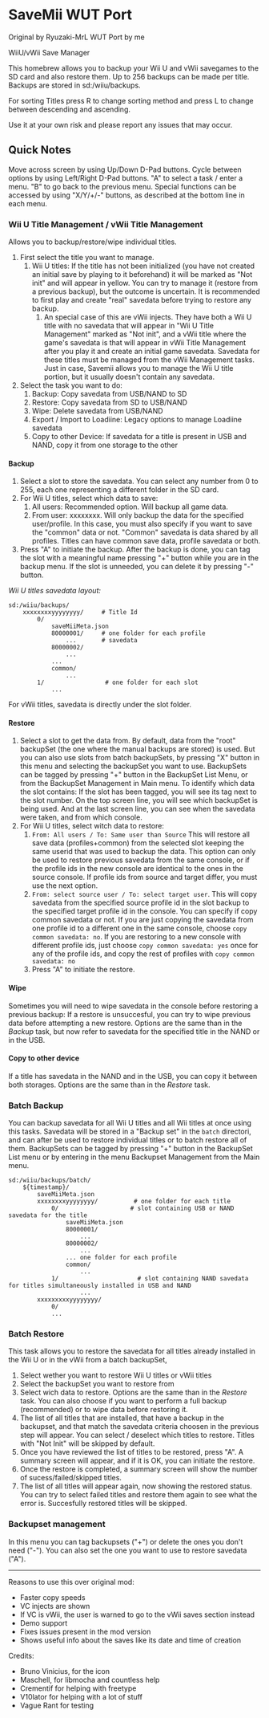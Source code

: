 # SaveMii WUT Port

Original by Ryuzaki-MrL WUT Port by me

WiiU/vWii Save Manager

This homebrew allows you to backup your Wii U and vWii savegames to the SD card and also restore them. Up to 256 backups
can be made per title. Backups are stored in sd:/wiiu/backups.

For sorting Titles press R to change sorting method and press L to change between descending and ascending.

Use it at your own risk and please report any issues that may occur.

## Quick Notes

Move across screen by using Up/Down D-Pad buttons. Cycle between options by using Left/Right D-Pad buttons. "A" to select a task / enter a menu. "B" to go back to the previous menu. Special functions can be accessed by using "X/Y/+/-" buttons, as described at the bottom line in each menu.

### Wii U Title Management / vWii Title Management

Allows you to backup/restore/wipe individual titles.

1. First select the title you want to manage.
	1. Wii U titles: If the title has not been initialized (you have not created an initial save by playing to it beforehand) it will be marked as "Not init" and will appear in yellow. You can try to manage it (restore from a previous backup), but the outcome is uncertain. It is recommended to first play and create "real" savedata before trying to restore any backup.
		1. An special case of this are vWii injects. They have both a Wii U title with no savedata  that will appear in "Wii U Title Management" marked as "Not init", and a vWii title where the game's savedata is that will appear in vWii Title Management after you play it and create an initial game savedata. Savedata for these titles must be managed from the vWii Management tasks. Just in case, Savemii allows you to manage the Wii U title portion, but it usually doesn't contain any savedata.   
2. Select the task you want to do:
	1. Backup: Copy savedata from USB/NAND to SD
	2. Restore: Copy savedata from SD to USB/NAND
	3. Wipe: Delete savedata from USB/NAND
	4. Export / Import to Loadiine: Legacy options to manage Loadiine savedata
	5. Copy to other Device: If savedata for a title is present in USB and NAND, copy it from one storage to the other

#### Backup
1. Select a slot to store the savedata. You can select any number from 0 to 255, each one representing a different folder in the SD card.
2. For Wii U titles, select which data to save:
	1. All users: Recommended option. Will backup all game data.
	2. From user: xxxxxxxx. Will only backup the data for the specified user/profile. In this case, you must also specify if you want to save the "common" data or not. "Common" savedata is data shared by all profiles. Titles can have common save data, profile savedata or both.
3. Press "A" to initiate the backup. After the backup is done, you can tag the slot with a meaningful name pressing "+" button while you are in the backup menu. If the slot is unneeded, you can delete it by pressing "-" button.

*Wii U titles savedata layout:*
```
sd:/wiiu/backups/
    xxxxxxxxyyyyyyyy/     # Title Id 
        0/
            saveMiiMeta.json
            80000001/     # one folder for each profile
                ...       # savedata
            80000002/
                ...
            ...
            common/
                ...
        1/                 # one folder for each slot
            ...
```
For vWii titles, savedata is directly under the slot folder.

#### Restore
1. Select a slot to get the data from.  By default, data from the "root" backupSet (the one where the manual backups are stored) is used. But you can also use slots from batch backupSets, by pressing "X" button in this menu and selecting the backupSet you want to use. BackupSets can be tagged by pressing "+" button in the BackupSet List Menu, or from the BackupSet Management in Main menu.
   To identify which data the slot contains: If the slot has been tagged, you will see its tag next to the slot number. On the top screen line, you will see which backupSet is being used. And at the last screen line, you can see when the savedata were taken, and from which console.
2. For Wii U titles, select witch data to restore:
	1. `From: All users / To: Same user than Source`
    This will restore all save data (profiles+common) from the selected slot keeping the same userid that was used to backup the data. This option can only be used to restore previous savedata from the same console, or if the profile ids in the new console are identical to the ones in the source console. If profile ids from source and target differ, you must use the next option.
	2. `From: select source user / To: select target user`. This will copy savedata from the specified source profile id in the slot backup to the specified target profile id in the console. You can specify if copy common savedata or not.
	   If you are just copying the savedata from one profile id to a different one in the same console, choose `copy common savedata: no`. If you  are restoring to a new console with different profile ids, just choose `copy common savedata: yes` once for any of the profile ids, and copy the rest of profiles with `copy common savedata: no`
    3. Press "A" to initiate the restore. 

#### Wipe
Sometimes you will need to wipe savedata in the console before restoring a previous backup: If a restore is unsuccesful, you can try to wipe previous data before attempting a new restore. Options are the same than in the *Backup* task, but now refer to savedata for the specified title in the NAND or in the USB. 

#### Copy to other device
If a title has savedata in the NAND and in the USB, you can copy it between both storages. Options are the same than in the *Restore* task.

### Batch Backup

You can backup savedata for all Wii U titles and all Wii titles at once using this tasks. Savedata will be stored in a "Backup set" in the `batch` directori, and can after be used to restore individual titles or to batch restore all of them.
BackupSets can be tagged by pressing "+" button in the BackupSet List menu or by entering in the menu Backupset Management from the Main menu.

```
sd:/wiiu/backups/batch/
    ${timestamp}/
        saveMiiMeta.json
        xxxxxxxxyyyyyyyy/          # one folder for each title
            0/                    # slot containing USB or NAND savedata for the title
                saveMiiMeta.json
                80000001/
                    ...
                80000002/
                    ...
                ... one folder for each profile
                common/
                    ...
		    1/                      # slot containing NAND savedata for titles simultaneously installed in USB and NAND
				    ...
        xxxxxxxxxyyyyyyyy/
            0/
            ...
```

### Batch Restore

This task allows you to restore the savedata for all titles already installed in the Wii U or in the vWii from a batch backupSet,
1. Select wether you want to restore Wii U titles or vWii titles
2. Select the backupSet you want to restore from
3. Select wich data to restore. Options are the same than in the *Restore* task. You can also choose if you want to perform a full backup (recommended) or to wipe data before restoring it.
4. The list of all titles that are installed, that have a backup in the backupset, and that match  the savedata criteria choosen in the previous step will appear. You can select / deselect which titles to restore. Titles with "Not Init" will be skipped by default.
5. Once you have reviewed the list of titles to be restored, press "A". A summary screen will appear, and if it is OK, you can initiate the restore.
6. Once the restore is completed, a summary screen will show the number of sucess/failed/skipped titles.
7. The list of all titles will appear again, now showing the restored status. You can try to select failed titles and restore them again to see what the error is. Succesfully restored titles will be skipped.

### Backupset management
In this menu you can tag backupsets ("+") or delete the ones you don't need ("-"). You can also set the one you want to use to restore savedata ("A").


----


Reasons to use this over original mod:

- Faster copy speeds
- VC injects are shown
- If VC is vWii, the user is warned to go to the vWii saves section instead
- Demo support
- Fixes issues present in the mod version
- Shows useful info about the saves like its date and time of creation

Credits:

- Bruno Vinicius, for the icon
- Maschell, for libmocha and countless help
- Crementif for helping with freetype
- V10lator for helping with a lot of stuff
- Vague Rant for testing
